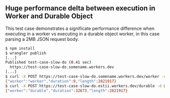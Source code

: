 ## Huge performance delta between execution in Worker and Durable Object

This test case demonstrates a significate performance difference when executing in a worker vs executing in a durable object worker, in this case parsing a 2MB JSON request body.

```bash
$ npm install
$ wrangler publish
[...]
Published test-case-slow-do (0.41 sec)
  https://test-case-slow-do.somename.workers.dev
[...]
$ curl -X POST https://test-case-slow-do.somename.workers.dev/worker -d @test.json
{"worker":"worker","duration":9,"length":2821917}
$ curl -X POST https://test-case-slow-do.estii.workers.dev/durable -d @test.json
{"worker":"durable","duration":32673,"length":2821917}
```
